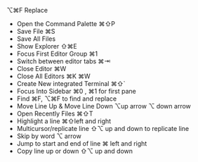 
⌥⌘F Replace

- Open the Command Palette ⌘⇧P
- Save File ⌘S
- Save All Files 
- Show Explorer ⇧⌘E
- Focus First Editor Group ⌘1
- Switch between editor tabs ⌘⇥
- Close Editor ⌘W
- Close All Editors  ⌘K ⌘W
- Create New integrated Terminal ⌘⇧`
- Focus Into Sidebar ⌘0 , ⌘1 for first pane 
- Find ⌘F, ⌥⌘F to find and replace
- Move Line Up & Move Line Down ⌥up arrow  ⌥ down arrow
- Open Recently Files  ⌘⇧T
- Highlight a line ⌘⇧left and right 
- Multicursor/replicate line ⇧⌥ up and down to replicate line 
- Skip by word ⌥ arrow 
- Jump to start and end of line ⌘ left and right 
-  Copy line up or down ⇧⌥ up and down